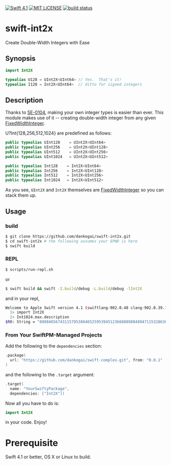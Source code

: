 [![Swift 4.1](https://img.shields.io/badge/swift-4.1-brightgreen.svg)](https://swift.org)
[![MIT LiCENSE](https://img.shields.io/badge/license-MIT-brightgreen.svg)](LICENSE)
[![build status](https://secure.travis-ci.org/dankogai/swift-int2x.png)](http://travis-ci.org/dankogai/swift-int2x)

# swift-int2x

Create Double-Width Integers with Ease

## Synopsis

```swift
import Int2X

typealias U128 = UInt2X<UInt64> // Yes.  That's it!
typealias I128 = Int2X<UInt64>  // ditto for signed integers
```

## Description

Thanks to [SE-0104], making your own integer types is easier than ever.  This module makes use of it -- creating double-width integer from any given [FixedWidthInteger].

[SE-0104]: https://github.com/apple/swift-evolution/blob/master/proposals/0104-improved-integers.md
[FixedWidthInteger]: https://developer.apple.com/documentation/swift/fixedwidthinteger

U?Int{128,256,512,1024} are predefined as follows:

```swift
public typealias UInt128    = UInt2X<UInt64>
public typealias UInt256    = UInt2X<UInt128>
public typealias UInt512    = UInt2X<UInt256>
public typealias UInt1024   = UInt2X<UInt512>
```

```swift
public typealias Int128    = Int2X<UInt64>
public typealias Int256    = Int2X<UInt128>
public typealias Int512    = Int2X<UInt256>
public typealias Int1024   = Int2X<UInt512>
```

As you see, `UInt2X` and `Int2X` themselves are [FixedWidthInteger] so you can stack them up.

## Usage

### build

```sh
$ git clone https://github.com/dankogai/swift-int2x.git
$ cd swift-int2x # the following assumes your $PWD is here
$ swift build
```

### REPL

```sh
$ scripts/run-repl.sh
```

or

```sh
$ swift build && swift -I.build/debug -L.build/debug -lInt2X
```

and in your repl,

```sh
Welcome to Apple Swift version 4.1 (swiftlang-902.0.48 clang-902.0.39.1). Type :help for assistance.
  1> import Int2X 
  2> Int1024.max.description
$R0: String = "89884656743115795386465259539451236680898848947115328636715040578866337902750481566354238661203768010560056939935696678829394884407208311246423715319737062188883946712432742638151109800623047059726541476042502884419075341171231440736956555270413618581675255342293149119973622969239858152417678164812112068607"
```

### From Your SwiftPM-Managed Projects

Add the following to the `dependencies` section:

```swift
.package(
  url: "https://github.com/dankogai/swift-complex.git", from: "0.0.1"
)
```

and the following to the `.target` argument:

```swift
.target(
  name: "YourSwiftyPackage",
  dependencies: ["Int2X"])
```

Now all you have to do is:

```swift
import Int2X
```

in your code.  Enjoy!

# Prerequisite

Swift 4.1 or better, OS X or Linux to build.
